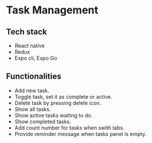 # Task Management

## Tech stack
- React native
- Redux
- Expo cli, Expo Go

## Functionalities
- Add new task.
- Toggle task, set it as complete or active. 
- Delete task by pressing delete icon.
- Show all tasks.
- Show active tasks waiting to do.
- Show completed tasks.
- Add count number for tasks when swith tabs.
- Provide reminder message when tasks panel is empty. 



